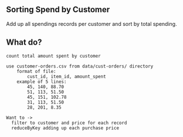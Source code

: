 ## Sorting Spend by Customer

Add up all spendings records per customer and sort by total spending.

## What do?

```
count total amount spent by customer

use customer-orders.csv from data/cust-orders/ directory
    format of file:
        cust_id, item_id, amount_spent
    example of 5 lines:
        45, 140, 88.70
        51, 113, 51.50
        45, 151, 102.78
        31, 113, 51.50
        28, 201, 8.35

Want to ->
  filter to customer and price for each record
  reduceByKey adding up each purchase price
```